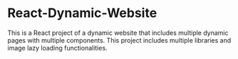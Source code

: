 # React-Dynamic-Website
This is a React project of a dynamic website that includes multiple dynamic pages with multiple components. This project includes multiple libraries and image lazy loading functionalities.
